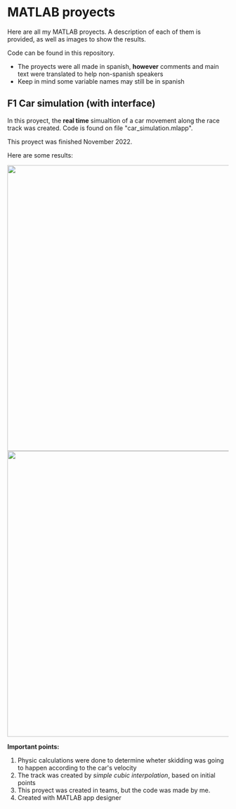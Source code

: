 # MATLAB proyects
Here are all my MATLAB proyects. 
A description of each of them is provided, as well as images to show the results. 

Code can be found in this repository. 
- The proyects were all made in spanish, **however** comments and main text were translated to help non-spanish speakers
- Keep in mind some variable names may still be in spanish

## F1 Car simulation (with interface)

In this proyect, the **real time** simualtion of a car movement along the race track was created. Code is found on file "car_simulation.mlapp".

This proyect was finished November 2022. 

Here are some results:

<img src="https://user-images.githubusercontent.com/114702763/206223021-303b097d-b630-4a4e-8b71-302ac66bf677.png" width="650">
<img src="https://user-images.githubusercontent.com/114702763/206223082-e9083947-5e00-42f0-ad7e-876abca9557f.png" width="650">

**Important points:**
1. Physic calculations were done to determine wheter skidding was going to happen according to the car's velocity
2. The track was created by _simple cubic interpolation_, based on initial points
3. This proyect was created in teams, but the code was made by me. 
4. Created with MATLAB app designer
